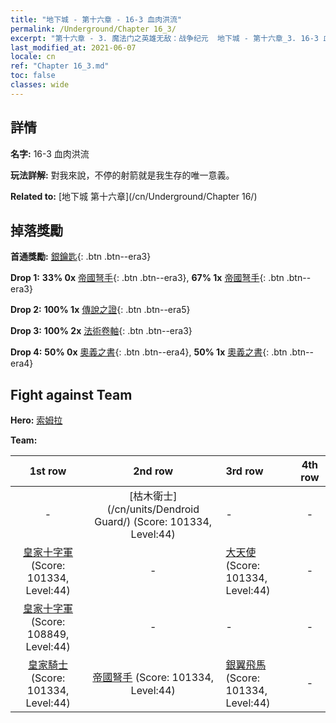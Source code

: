 ```yaml
---
title: "地下城 - 第十六章 - 16-3 血肉洪流"
permalink: /Underground/Chapter 16_3/
excerpt: "第十六章 - 3. 魔法门之英雄无敌：战争纪元  地下城 - 第十六章_3. 16-3 血肉洪流"
last_modified_at: 2021-06-07
locale: cn
ref: "Chapter 16_3.md"
toc: false
classes: wide
---
```


## 詳情

 **名字:** 16-3 血肉洪流

 **玩法詳解:**       對我來說，不停的射箭就是我生存的唯一意義。

 **Related to:** [地下城 第十六章](/cn/Underground/Chapter 16/)

## 掉落獎勵

 **首通獎勵:** [銀鑰匙](/cn/Items/con_693/){: .btn .btn--era3}

 **Drop 1:** **33% 0x** [帝國弩手](/cn/Items/unt_191/){: .btn .btn--era3}, **67% 1x** [帝國弩手](/cn/Items/unt_191/){: .btn .btn--era3}

 **Drop 2:** **100% 1x** [傳說之證](/cn/Items/mat_67/){: .btn .btn--era5}

 **Drop 3:** **100% 2x** [法術卷軸](/cn/Items/con_694/){: .btn .btn--era3}

 **Drop 4:** **50% 0x** [奧義之書](/cn/Items/mat_60/){: .btn .btn--era4}, **50% 1x** [奧義之書](/cn/Items/mat_60/){: .btn .btn--era4}


## Fight against Team
 **Hero:** [索姆拉](/cn/heroes/Solmyr/)

 **Team:**


  | 1st row | 2nd row | 3rd row | 4th row |
  |:----:|:----:|:----|:----:|
  | - | [枯木衛士](/cn/units/Dendroid Guard/) (Score: 101334, Level:44)  | - | - |
  | [皇家十字軍](/cn/units/Swordsman/) (Score: 101334, Level:44)  | - | [大天使](/cn/units/Angel/) (Score: 101334, Level:44)  | - |
  | [皇家十字軍](/cn/units/Swordsman/) (Score: 108849, Level:44)  | - | - | - |
  | [皇家騎士](/cn/units/Cavalier/) (Score: 101334, Level:44)  | [帝國弩手](/cn/units/Marksman/) (Score: 101334, Level:44)  | [銀翼飛馬](/cn/units/Pegasus/) (Score: 101334, Level:44)  | - |


